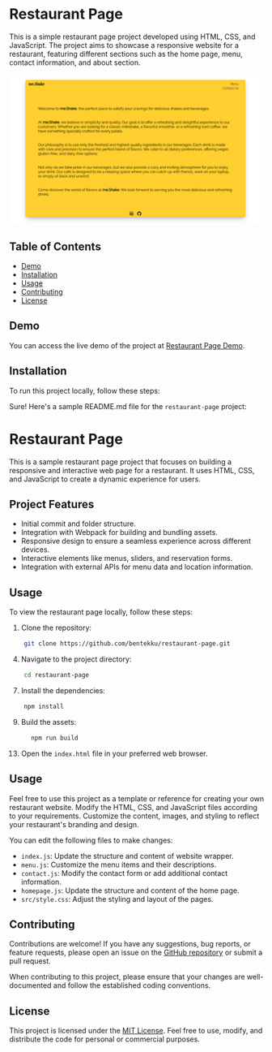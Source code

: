 # Restaurant Page

This is a simple restaurant page project developed using HTML, CSS, and JavaScript. The project aims to showcase a responsive website for a restaurant, featuring different sections such as the home page, menu, contact information, and about section.

![Restaurant Page Preview](./preview.png)

## Table of Contents

- [Demo](#demo)
- [Installation](#installation)
- [Usage](#usage)
- [Contributing](#contributing)
- [License](#license)

## Demo

You can access the live demo of the project at [Restaurant Page Demo](https://bentekku.github.io/restaurant-page/).


## Installation

To run this project locally, follow these steps:

Sure! Here's a sample README.md file for the `restaurant-page` project:

# Restaurant Page

This is a sample restaurant page project that focuses on building a responsive and interactive web page for a restaurant. It uses HTML, CSS, and JavaScript to create a dynamic experience for users.

## Project Features

*   Initial commit and folder structure.
*   Integration with Webpack for building and bundling assets.
*   Responsive design to ensure a seamless experience across different devices.
*   Interactive elements like menus, sliders, and reservation forms.
*   Integration with external APIs for menu data and location information.

## Usage

To view the restaurant page locally, follow these steps:

1.  Clone the repository:
  ```bash
      git clone https://github.com/bentekku/restaurant-page.git
  ```
4.  Navigate to the project directory:
  ```bash
      cd restaurant-page
  ```
7.  Install the dependencies:
  ```bash
      npm install
  ```
9.  Build the assets:
  ```bash
        npm run build
  ```
13.  Open the `index.html` file in your preferred web browser.

## Usage

Feel free to use this project as a template or reference for creating your own restaurant website. Modify the HTML, CSS, and JavaScript files according to your requirements. Customize the content, images, and styling to reflect your restaurant's branding and design.

You can edit the following files to make changes:

- `index.js`: Update the structure and content of website wrapper.
- `menu.js`: Customize the menu items and their descriptions.
- `contact.js`: Modify the contact form or add additional contact information.
- `homepage.js`: Update the structure and content of the home page.
- `src/style.css`: Adjust the styling and layout of the pages.

## Contributing

Contributions are welcome! If you have any suggestions, bug reports, or feature requests, please open an issue on the [GitHub repository](https://github.com/bentekku/restaurant-page/issues) or submit a pull request.

When contributing to this project, please ensure that your changes are well-documented and follow the established coding conventions.

## License

This project is licensed under the [MIT License](LICENSE). Feel free to use, modify, and distribute the code for personal or commercial purposes.
